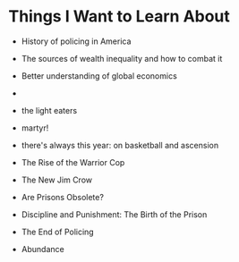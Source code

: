 # Things I Want to Learn About
- History of policing in America
- The sources of wealth inequality and how to combat it
- Better understanding of global economics
- 

- the light eaters
- martyr!
- there's always this year: on basketball and ascension
- The Rise of the Warrior Cop
- The New Jim Crow
- Are Prisons Obsolete?
- Discipline and Punishment: The Birth of the Prison
- The End of Policing
- Abundance